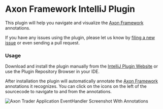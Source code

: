 Axon Framework IntelliJ Plugin
===================================

This plugin will help you navigate and visualize the [Axon Framework](http://www.axonframework.org/) annotations.

If you have any issues using the plugin, please let us know by [filing a new issue](https://github.com/AxonFramework/IdeaPlugin/issues) or even sending a pull request.

### Usage
Download and install the plugin manually from the [IntelliJ Plugin Website](http://plugins.jetbrains.com/plugin/7506) or use the Plugin Repository Browser in your IDE.

After installation the plugin will automatically annotate the [Axon Framework](http://www.axonframework.org/) annotations it recognizes. You can click on the icons on the left of the sourcecode to navigate to and from the annotations.

![Axon Trader Application EventHandler Screenshot With Annotations](http://plugins.jetbrains.com/files/7506/screenshot_14689.png)
